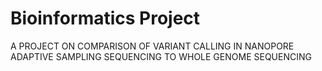 # Bioinformatics Project
A PROJECT ON COMPARISON OF VARIANT CALLING IN NANOPORE ADAPTIVE SAMPLING SEQUENCING TO WHOLE GENOME SEQUENCING
